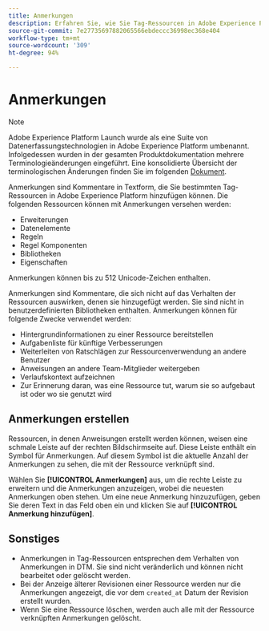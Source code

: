 ```yaml
---
title: Anmerkungen
description: Erfahren Sie, wie Sie Tag-Ressourcen in Adobe Experience Platform mit Textanmerkungen versehen können.
source-git-commit: 7e27735697882065566ebdeccc36998ec368e404
workflow-type: tm+mt
source-wordcount: '309'
ht-degree: 94%

---
```


# Anmerkungen

>[!NOTE]
>
>Adobe Experience Platform Launch wurde als eine Suite von Datenerfassungstechnologien in Adobe Experience Platform umbenannt. Infolgedessen wurden in der gesamten Produktdokumentation mehrere Terminologieänderungen eingeführt. Eine konsolidierte Übersicht der terminologischen Änderungen finden Sie im folgenden [Dokument](../../term-updates.md).

Anmerkungen sind Kommentare in Textform, die Sie bestimmten Tag-Ressourcen in Adobe Experience Platform hinzufügen können. Die folgenden Ressourcen können mit Anmerkungen versehen werden:

* Erweiterungen
* Datenelemente
* Regeln
* Regel  Komponenten
* Bibliotheken
* Eigenschaften

Anmerkungen können bis zu 512 Unicode-Zeichen enthalten.

Anmerkungen sind Kommentare, die sich nicht auf das Verhalten der Ressourcen auswirken, denen sie hinzugefügt werden. Sie sind nicht in benutzerdefinierten Bibliotheken enthalten. Anmerkungen können für folgende Zwecke verwendet werden:

* Hintergrundinformationen zu einer Ressource bereitstellen
* Aufgabenliste für künftige Verbesserungen
* Weiterleiten von Ratschlägen zur Ressourcenverwendung an andere Benutzer
* Anweisungen an andere Team-Mitglieder weitergeben
* Verlaufskontext aufzeichnen
* Zur Erinnerung daran, was eine Ressource tut, warum sie so aufgebaut ist oder wo sie genutzt wird

## Anmerkungen erstellen

Ressourcen, in denen Anweisungen erstellt werden können, weisen eine schmale Leiste auf der rechten Bildschirmseite auf. Diese Leiste enthält ein Symbol für Anmerkungen. Auf diesem Symbol ist die aktuelle Anzahl der Anmerkungen zu sehen, die mit der Ressource verknüpft sind.

Wählen Sie **[!UICONTROL Anmerkungen]** aus, um die rechte Leiste zu erweitern und die Anmerkungen anzuzeigen, wobei die neuesten Anmerkungen oben stehen. Um eine neue Anmerkung hinzuzufügen, geben Sie deren Text in das Feld oben ein und klicken Sie auf **[!UICONTROL Anmerkung hinzufügen]**.

## Sonstiges

* Anmerkungen in Tag-Ressourcen entsprechen dem Verhalten von Anmerkungen in DTM. Sie sind nicht veränderlich und können nicht bearbeitet oder gelöscht werden.
* Bei der Anzeige älterer Revisionen einer Ressource werden nur die Anmerkungen angezeigt, die vor dem `created_at` Datum der Revision erstellt wurden.
* Wenn Sie eine Ressource löschen, werden auch alle mit der Ressource verknüpften Anmerkungen gelöscht.
